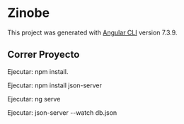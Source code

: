 # Zinobe

This project was generated with [Angular CLI](https://github.com/angular/angular-cli) version 7.3.9.

## Correr Proyecto

Ejecutar: npm install.

Ejecutar: npm install json-server

Ejecutar: ng serve

Ejecutar: json-server --watch db.json